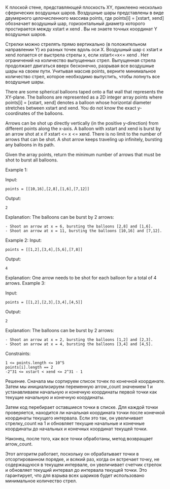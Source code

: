 К плоской стене, представляющей плоскость XY, приклеено несколько сферических воздушных шаров. Воздушные шары представлены в виде двумерного целочисленного массива points, где points[i] = [xstart, xend] обозначает воздушный шар, горизонтальный диаметр которого простирается между xstart и xend . Вы не знаете точных координат Y воздушных шаров.

Стрелки можно стрелять прямо вертикально (в положительном направлении Y) из разных точек вдоль оси X. Воздушный шар с xstart и xend лопается от выстрела стрелы x, если xstart<=x<= xend . Нет ограничений на количество выпущенных стрел. Выпущенная стрела продолжает двигаться вверх бесконечно, разрывая все воздушные шары на своем пути. 
Учитывая массив points, верните минимальное количество стрел, которое необходимо выпустить, чтобы лопнуть все воздушные шары.

There are some spherical balloons taped onto a flat wall that represents the XY-plane. The balloons are represented as a 2D integer array points where points[i] = [xstart, xend] denotes a balloon whose horizontal diameter stretches between xstart and xend. You do not know the exact y-coordinates of the balloons.

Arrows can be shot up directly vertically (in the positive y-direction) from different points along the x-axis. A balloon with xstart and xend is burst by an arrow shot at x if xstart <= x <= xend. There is no limit to the number of arrows that can be shot. A shot arrow keeps traveling up infinitely, bursting any balloons in its path.

Given the array points, return the minimum number of arrows that must be shot to burst all balloons.

Example 1:

Input:
```
points = [[10,16],[2,8],[1,6],[7,12]]
```
Output:
```
2
```
Explanation:
The balloons can be burst by 2 arrows:
```
- Shoot an arrow at x = 6, bursting the balloons [2,8] and [1,6].
- Shoot an arrow at x = 11, bursting the balloons [10,16] and [7,12].
```
Example 2:
Input: 
```
points = [[1,2],[3,4],[5,6],[7,8]]
```
Output: 
```
4
```
Explanation: One arrow needs to be shot for each balloon for a total of 4 arrows.
Example 3:

Input:
```
points = [[1,2],[2,3],[3,4],[4,5]]
```
Output: 
```
2
```
Explanation: The balloons can be burst by 2 arrows:
```
- Shoot an arrow at x = 2, bursting the balloons [1,2] and [2,3].
- Shoot an arrow at x = 4, bursting the balloons [3,4] and [4,5].
```
Constraints:
```
1 <= points.length <= 10^5
points[i].length == 2
-2^31 <= xstart < xend <= 2^31 - 1
```

Решение.
Сначала мы сортируем список точек по конечной координате. Затем мы инициализируем переменную arrow_count значением 1 и устанавливаем начальную и конечную координаты первой точки как текущие начальную и конечную координаты.

Затем код перебирает оставшиеся точки в списке. Для каждой точки проверяется, находится ли начальная координата точки после конечной координаты текущего интервала. Еcли это так, он увеличивает стрелку_count на 1 и обновляет текущие начальные и конечные координаты до начальных и конечных координат текущей точки.

Наконец, после того, как все точки обработаны, метод возвращает аrrow_count.

Этот алгоритм работает, поскольку он обрабатывает точки в отсортированном порядке, и всякий раз, когда он встречает точку, не содержащуюся в текущем интервале, он увеличивает счетчик стрелок и обновляет текущий интервал до интервала текущей точки. Это гарантирует, что для взрыва всех шариков будет использовано минимальное количество стрел.
